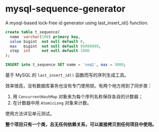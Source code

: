 # mysql-sequence-generator
A mysql-based lock-free id generator using last_insert_id() function.

```sql
create table t_sequence(
  name  varchar(100) primary key,
  value bigint  not null default 0,
  max   bigint  not null default 99999999,
  step  int     not null default 1000
);

INSERT into t_sequence SET name = 'seq1', max = 3000;
```

基于 MySQL 的 `last_insert_id()` 函数而写的序列生成工具。

效率很高，没有数据库事务也没有专门使用锁。有两个地方用到了同步类：

1. 用 `ConcurrentHashMap` 对象来为每个序列名称保存各自的计数器；
2. 在计数器中用 `AtomicLong` 对象来计数。

使用方法详见单元测试。

**整个项目只有一个类，且无任何依赖关系，可以直接拷贝到任何项目中使用。**

